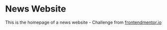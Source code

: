 # News Website

This is the homepage of a news website - Challenge from [frontendmentor.io](https://www.frontendmentor.io/challenges)